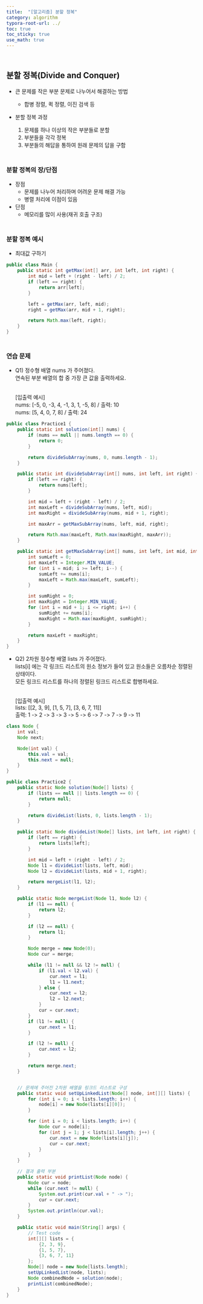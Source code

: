 ```yaml
---
title:  "[알고리즘] 분할 정복"
category: algorithm
typora-root-url: ../
toc: true
toc_sticky: true
use_math: true
---
```


## <br>분할 정복(Divide and Conquer)

- 큰 문제를 작은 부분 문제로 나누어서 해결하는 방법
  - 합병 정렬, 퀵 정렬, 이진 검색 등

- 분할  정복 과정
  1. 문제를 하나 이상의 작은 부분들로 분할
  2. 부분들을 각각 정복
  3. 부분들의 해답을 통하여 원래 문제의 답을 구함




### <br>분할 정복의 장/단점

- 장점
  - 문제를 나누어 처리하며 어려운 문제 해결 가능
  - 병렬 처리에 이점이 있음
- 단점
  - 메모리를 많이 사용(재귀 호출 구조)



### <br>분할 정복 예시

- 최대값 구하기

```java
public class Main {
    public static int getMax(int[] arr, int left, int right) {
        int mid = left + (right - left) / 2;
        if (left == right) {
            return arr[left];
        }

        left = getMax(arr, left, mid);
        right = getMax(arr, mid + 1, right);

        return Math.max(left, right);
    }
}
```



### <br>연습 문제

- Q1) 정수형 배열 nums 가 주어졌다.<br>
  연속된 부분 배열의 합 중 가장 큰 값을 출력하세요.

  <br>[입출력 예시]<br>
  nums: [-5, 0, -3, 4, -1, 3, 1, -5, 8] / 출력: 10<br>
  nums: [5, 4, 0, 7, 8] / 출력: 24

```java
public class Practice1 {
    public static int solution(int[] nums) {
        if (nums == null || nums.length == 0) {
            return 0;
        }

        return divideSubArray(nums, 0, nums.length - 1);
    }

    public static int divideSubArray(int[] nums, int left, int right) {
        if (left == right) {
            return nums[left];
        }

        int mid = left + (right - left) / 2;
        int maxLeft = divideSubArray(nums, left, mid);
        int maxRight = divideSubArray(nums, mid + 1, right);

        int maxArr = getMaxSubArray(nums, left, mid, right);

        return Math.max(maxLeft, Math.max(maxRight, maxArr));
    }

    public static int getMaxSubArray(int[] nums, int left, int mid, int right) {
        int sumLeft = 0;
        int maxLeft = Integer.MIN_VALUE;
        for (int i = mid; i >= left; i--) {
            sumLeft += nums[i];
            maxLeft = Math.max(maxLeft, sumLeft);
        }

        int sumRight = 0;
        int maxRight = Integer.MIN_VALUE;
        for (int i = mid + 1; i <= right; i++) {
            sumRight += nums[i];
            maxRight = Math.max(maxRight, sumRight);
        }

        return maxLeft + maxRight;
    }
}
```

- Q2) 2차원 정수형 배열 lists 가 주어졌다.<br>
  lists[i] 에는 각 링크드 리스트의 원소 정보가 들어 있고 원소들은 오름차순 정렬된 상태이다.<br>
  모든 링크드 리스트를 하나의 정렬된 링크드 리스트로 합병하세요.

  <br>[입출력 예시]<br>
  lists: [[2, 3, 9], [1, 5, 7], [3, 6, 7, 11]]<br>
  출력: 1 -> 2 -> 3 -> 3 -> 5 -> 6 -> 7 -> 7 -> 9 -> 11

```java
class Node {
    int val;
    Node next;

    Node(int val) {
        this.val = val;
        this.next = null;
    }
}

public class Practice2 {
    public static Node solution(Node[] lists) {
        if (lists == null || lists.length == 0) {
            return null;
        }

        return divideList(lists, 0, lists.length - 1);
    }

    public static Node divideList(Node[] lists, int left, int right) {
        if (left == right) {
            return lists[left];
        }

        int mid = left + (right - left) / 2;
        Node l1 = divideList(lists, left, mid);
        Node l2 = divideList(lists, mid + 1, right);

        return mergeList(l1, l2);
    }

    public static Node mergeList(Node l1, Node l2) {
        if (l1 == null) {
            return l2;
        }

        if (l2 == null) {
            return l1;
        }

        Node merge = new Node(0);
        Node cur = merge;

        while (l1 != null && l2 != null) {
            if (l1.val < l2.val) {
                cur.next = l1;
                l1 = l1.next;
            } else {
                cur.next = l2;
                l2 = l2.next;
            }
            cur = cur.next;
        }
        if (l1 != null) {
            cur.next = l1;
        }

        if (l2 != null) {
            cur.next = l2;
        }

        return merge.next;
    }


    // 문제에 주어진 2차원 배열을 링크드 리스트로 구성
    public static void setUpLinkedList(Node[] node, int[][] lists) {
        for (int i = 0; i < lists.length; i++) {
            node[i] = new Node(lists[i][0]);
        }

        for (int i = 0; i < lists.length; i++) {
            Node cur = node[i];
            for (int j = 1; j < lists[i].length; j++) {
                cur.next = new Node(lists[i][j]);
                cur = cur.next;
            }
        }
    }

    // 결과 출력 부분
    public static void printList(Node node) {
        Node cur = node;
        while (cur.next != null) {
            System.out.print(cur.val + " -> ");
            cur = cur.next;
        }
        System.out.println(cur.val);
    }

    public static void main(String[] args) {
        // Test code
        int[][] lists = {
            {2, 3, 9}, 
            {1, 5, 7}, 
            {3, 6, 7, 11}
        };
        Node[] node = new Node[lists.length];
        setUpLinkedList(node, lists);
        Node combinedNode = solution(node);
        printList(combinedNode);
    }
}
```

